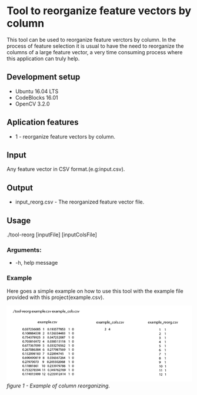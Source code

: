 # Tool to reorganize feature vectors by column

This tool can be used to reorganize feature verctors by column. In the process of feature selection it is usual to have the need to reorganize the columns of a large feature vector, a very time consuming process where this application can truly help.

## Development setup

* Ubuntu 16.04 LTS
* CodeBlocks 16.01
* OpenCV 3.2.0

## Aplication features

* 1 - reorganize feature vectors by column.

## Input

Any feature vector in CSV format.(e.g:input.csv).

## Output

* input_reorg.csv - The reorganized feature vector file.

## Usage

 ./tool-reorg [inputFile] [inputColsFile]

 ### Arguments:

* -h, help message

### Example

Here goes a simple example on how to use this tool with the example file provided with this project(example.csv).

![figure 1](/images/tool-reorg.png)
*figure 1 - Example of column reorganizing.*

